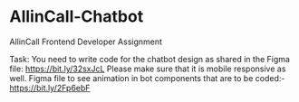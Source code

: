 # AllinCall-Chatbot
 AllinCall Frontend Developer Assignment
 
 Task: You need to write code for the chatbot design as shared in the Figma file: https://bit.ly/32sxJcL 
 Please make sure that it is mobile responsive as well. 
 Figma file to see animation in bot components that are to be coded:- https://bit.ly/2Fp6ebF
